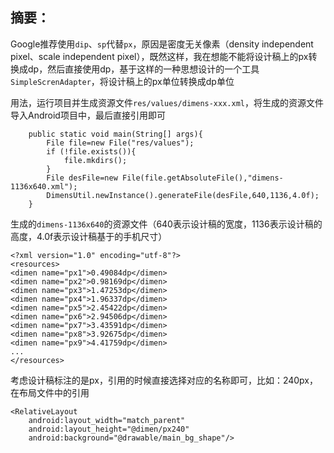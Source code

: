 ## 摘要：
Google推荐使用`dip`、`sp`代替`px`，原因是密度无关像素（density independent pixel、scale independent pixel），既然这样，我在想能不能将设计稿上的px转换成dp，然后直接使用dp，基于这样的一种思想设计的一个工具`SimpleScrenAdapter`，将设计稿上的px单位转换成dp单位

用法，运行项目并生成资源文件`res/values/dimens-xxx.xml`，将生成的资源文件导入Android项目中，最后直接引用即可

```
    public static void main(String[] args){
        File file=new File("res/values");
        if (!file.exists()){
            file.mkdirs();
        }
        File desFile=new File(file.getAbsoluteFile(),"dimens-1136x640.xml");
        DimensUtil.newInstance().generateFile(desFile,640,1136,4.0f);
    }
```

生成的`dimens-1136x640`的资源文件（640表示设计稿的宽度，1136表示设计稿的高度，4.0f表示设计稿基于的手机尺寸）

```
<?xml version="1.0" encoding="utf-8"?>
<resources>
<dimen name="px1">0.49084dp</dimen>
<dimen name="px2">0.98169dp</dimen>
<dimen name="px3">1.47253dp</dimen>
<dimen name="px4">1.96337dp</dimen>
<dimen name="px5">2.45422dp</dimen>
<dimen name="px6">2.94506dp</dimen>
<dimen name="px7">3.43591dp</dimen>
<dimen name="px8">3.92675dp</dimen>
<dimen name="px9">4.41759dp</dimen>
...
</resources>
```

考虑设计稿标注的是px，引用的时候直接选择对应的名称即可，比如：240px，在布局文件中的引用

```
<RelativeLayout
    android:layout_width="match_parent"
    android:layout_height="@dimen/px240"
    android:background="@drawable/main_bg_shape"/>
```



